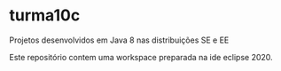 # turma10c
Projetos desenvolvidos em Java 8 nas distribuições SE e EE

Este repositório contem uma workspace preparada na ide eclipse 2020.

